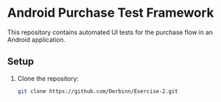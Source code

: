# Android Purchase Test Framework

This repository contains automated UI tests for the purchase flow in an Android application.

## Setup

1. Clone the repository:
   ```bash
   git clone https://github.com/Derbinn/Exercise-2.git
 
